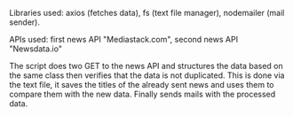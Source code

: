 Libraries used: axios (fetches data), fs (text file manager), nodemailer (mail sender).

APIs used: first news API "Mediastack.com", second news API "Newsdata.io"

The script does two GET to the news API and structures the data based on the same class then verifies that the data is not duplicated. 
This is done via the text file, it saves the titles of the already sent news and uses them to compare them with the new data.
Finally sends mails with the processed data.